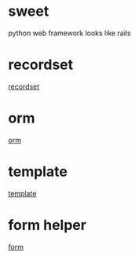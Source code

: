 
# sweet
python web framework looks like rails

# recordset
[recordset](./_docs/recordset.md)

# orm
[orm](./_docs/orm.md)

# template
[template](./_docs/template.md)

# form helper
[form](./_docs/form_helper.md)